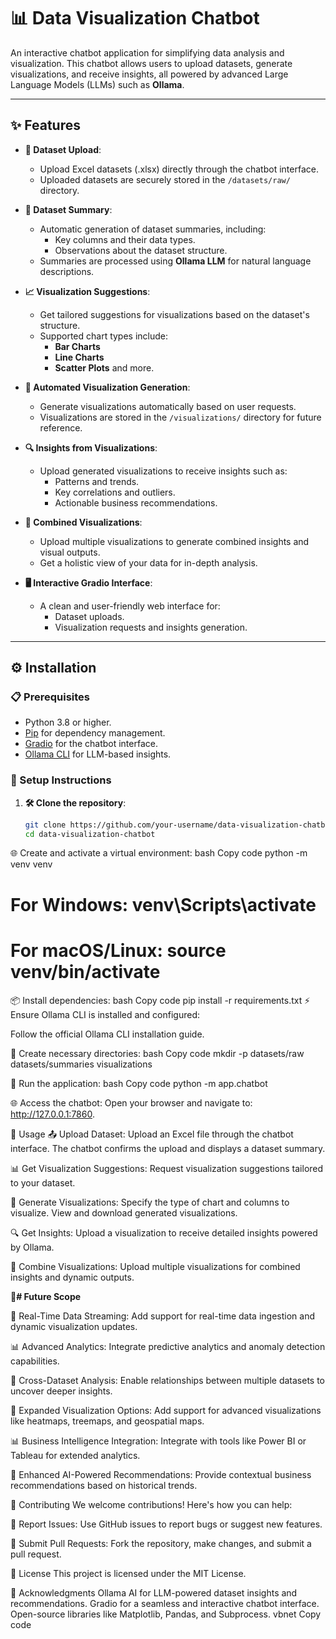 # **📊 Data Visualization Chatbot**

An interactive chatbot application for simplifying data analysis and visualization. This chatbot allows users to upload datasets, generate visualizations, and receive insights, all powered by advanced Large Language Models (LLMs) such as **Ollama**.

---

## **✨ Features**

- **📁 Dataset Upload**:
  - Upload Excel datasets (.xlsx) directly through the chatbot interface.
  - Uploaded datasets are securely stored in the `/datasets/raw/` directory.

- **📄 Dataset Summary**:
  - Automatic generation of dataset summaries, including:
    - Key columns and their data types.
    - Observations about the dataset structure.
  - Summaries are processed using **Ollama LLM** for natural language descriptions.

- **📈 Visualization Suggestions**:
  - Get tailored suggestions for visualizations based on the dataset's structure.
  - Supported chart types include:
    - **Bar Charts**
    - **Line Charts**
    - **Scatter Plots** and more.

- **🤖 Automated Visualization Generation**:
  - Generate visualizations automatically based on user requests.
  - Visualizations are stored in the `/visualizations/` directory for future reference.

- **🔍 Insights from Visualizations**:
  - Upload generated visualizations to receive insights such as:
    - Patterns and trends.
    - Key correlations and outliers.
    - Actionable business recommendations.

- **🔗 Combined Visualizations**:
  - Upload multiple visualizations to generate combined insights and visual outputs.
  - Get a holistic view of your data for in-depth analysis.

- **🖥️ Interactive Gradio Interface**:
  - A clean and user-friendly web interface for:
    - Dataset uploads.
    - Visualization requests and insights generation.

---

## **⚙️ Installation**

### **📋 Prerequisites**

- Python 3.8 or higher.
- [Pip](https://pip.pypa.io/en/stable/) for dependency management.
- [Gradio](https://gradio.app/) for the chatbot interface.
- [Ollama CLI](https://ollama.ai/) for LLM-based insights.

### **🔧 Setup Instructions**

1. **🛠️ Clone the repository**:
   ```bash
   git clone https://github.com/your-username/data-visualization-chatbot.git
   cd data-visualization-chatbot
🌐 Create and activate a virtual environment:
bash
Copy code
python -m venv venv

# For Windows: venv\Scripts\activate

# For macOS/Linux: source venv/bin/activate




📦 Install dependencies:
bash
Copy code
pip install -r requirements.txt
⚡ Ensure Ollama CLI is installed and configured:

Follow the official Ollama CLI installation guide.

📂 Create necessary directories:
bash
Copy code
mkdir -p datasets/raw datasets/summaries visualizations

🚀 Run the application:
bash
Copy code
python -m app.chatbot

🌐 Access the chatbot:
Open your browser and navigate to: http://127.0.0.1:7860.

📝 Usage
📤 Upload Dataset:
Upload an Excel file through the chatbot interface.
The chatbot confirms the upload and displays a dataset summary.

📊 Get Visualization Suggestions:
Request visualization suggestions tailored to your dataset.

🎨 Generate Visualizations:
Specify the type of chart and columns to visualize.
View and download generated visualizations.

🔍 Get Insights:
Upload a visualization to receive detailed insights powered by Ollama.

🔗 Combine Visualizations:
Upload multiple visualizations for combined insights and dynamic outputs.




🔮**# Future Scope**

📡 Real-Time Data Streaming:
Add support for real-time data ingestion and dynamic visualization updates.

📊 Advanced Analytics:
Integrate predictive analytics and anomaly detection capabilities.

🔗 Cross-Dataset Analysis:
Enable relationships between multiple datasets to uncover deeper insights.

🎨 Expanded Visualization Options:
Add support for advanced visualizations like heatmaps, treemaps, and geospatial maps.

📊 Business Intelligence Integration:
Integrate with tools like Power BI or Tableau for extended analytics.

🤖 Enhanced AI-Powered Recommendations:
Provide contextual business recommendations based on historical trends.

🤝 Contributing
We welcome contributions! Here's how you can help:

🐛 Report Issues:
Use GitHub issues to report bugs or suggest new features.

🔀 Submit Pull Requests:
Fork the repository, make changes, and submit a pull request.

📜 License
This project is licensed under the MIT License.

🙏 Acknowledgments
Ollama AI for LLM-powered dataset insights and recommendations.
Gradio for a seamless and interactive chatbot interface.
Open-source libraries like Matplotlib, Pandas, and Subprocess.
vbnet
Copy code
